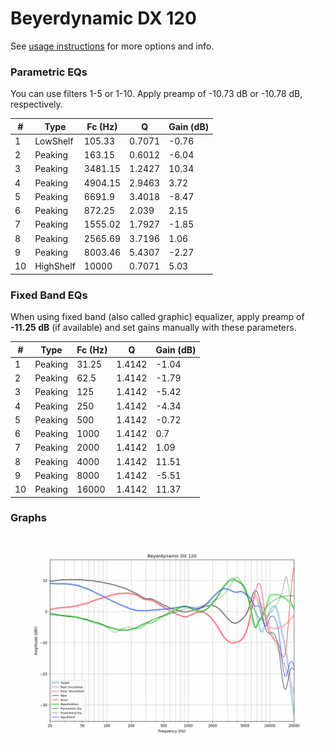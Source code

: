 # Beyerdynamic DX 120
See [usage instructions](https://github.com/jaakkopasanen/AutoEq#usage) for more options and info.

### Parametric EQs
You can use filters 1-5 or 1-10. Apply preamp of -10.73 dB or -10.78 dB, respectively.

|   # | Type      |   Fc (Hz) |      Q |   Gain (dB) |
|-----|-----------|-----------|--------|-------------|
|   1 | LowShelf  |    105.33 | 0.7071 |       -0.76 |
|   2 | Peaking   |    163.15 | 0.6012 |       -6.04 |
|   3 | Peaking   |   3481.15 | 1.2427 |       10.34 |
|   4 | Peaking   |   4904.15 | 2.9463 |        3.72 |
|   5 | Peaking   |   6691.9  | 3.4018 |       -8.47 |
|   6 | Peaking   |    872.25 | 2.039  |        2.15 |
|   7 | Peaking   |   1555.02 | 1.7927 |       -1.85 |
|   8 | Peaking   |   2565.69 | 3.7196 |        1.06 |
|   9 | Peaking   |   8003.46 | 5.4307 |       -2.27 |
|  10 | HighShelf |  10000    | 0.7071 |        5.03 |

### Fixed Band EQs
When using fixed band (also called graphic) equalizer, apply preamp of **-11.25 dB** (if available) and set gains manually with these parameters.

|   # | Type    |   Fc (Hz) |      Q |   Gain (dB) |
|-----|---------|-----------|--------|-------------|
|   1 | Peaking |     31.25 | 1.4142 |       -1.04 |
|   2 | Peaking |     62.5  | 1.4142 |       -1.79 |
|   3 | Peaking |    125    | 1.4142 |       -5.42 |
|   4 | Peaking |    250    | 1.4142 |       -4.34 |
|   5 | Peaking |    500    | 1.4142 |       -0.72 |
|   6 | Peaking |   1000    | 1.4142 |        0.7  |
|   7 | Peaking |   2000    | 1.4142 |        1.09 |
|   8 | Peaking |   4000    | 1.4142 |       11.51 |
|   9 | Peaking |   8000    | 1.4142 |       -5.51 |
|  10 | Peaking |  16000    | 1.4142 |       11.37 |

### Graphs
![](./Beyerdynamic%20DX%20120.png)
